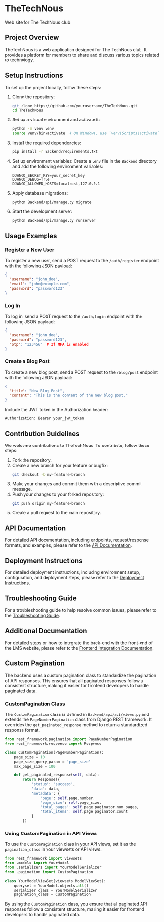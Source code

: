 # TheTechNous
Web site for The TechNous club

## Project Overview

TheTechNous is a web application designed for The TechNous club. It provides a platform for members to share and discuss various topics related to technology.

## Setup Instructions

To set up the project locally, follow these steps:

1. Clone the repository:
   ```bash
   git clone https://github.com/yourusername/TheTechNous.git
   cd TheTechNous
   ```

2. Set up a virtual environment and activate it:
   ```bash
   python -m venv venv
   source venv/bin/activate  # On Windows, use `venv\Scripts\activate`
   ```

3. Install the required dependencies:
   ```bash
   pip install -r Backend/requirements.txt
   ```

4. Set up environment variables:
   Create a `.env` file in the `Backend` directory and add the following environment variables:
   ```env
   DJANGO_SECRET_KEY=your_secret_key
   DJANGO_DEBUG=True
   DJANGO_ALLOWED_HOSTS=localhost,127.0.0.1
   ```

5. Apply database migrations:
   ```bash
   python Backend/api/manage.py migrate
   ```

6. Start the development server:
   ```bash
   python Backend/api/manage.py runserver
   ```

## Usage Examples

### Register a New User
To register a new user, send a POST request to the `/auth/register` endpoint with the following JSON payload:
```json
{
  "username": "john_doe",
  "email": "john@example.com",
  "password": "password123"
}
```

### Log In
To log in, send a POST request to the `/auth/login` endpoint with the following JSON payload:
```json
{
  "username": "john_doe",
  "password": "password123",
  "otp": "123456"  # If MFA is enabled
}
```

### Create a Blog Post
To create a new blog post, send a POST request to the `/blog/post` endpoint with the following JSON payload:
```json
{
  "title": "New Blog Post",
  "content": "This is the content of the new blog post."
}
```
Include the JWT token in the Authorization header:
```http
Authorization: Bearer your_jwt_token
```

## Contribution Guidelines

We welcome contributions to TheTechNous! To contribute, follow these steps:

1. Fork the repository.
2. Create a new branch for your feature or bugfix:
   ```bash
   git checkout -b my-feature-branch
   ```
3. Make your changes and commit them with a descriptive commit message.
4. Push your changes to your forked repository:
   ```bash
   git push origin my-feature-branch
   ```
5. Create a pull request to the main repository.

## API Documentation

For detailed API documentation, including endpoints, request/response formats, and examples, please refer to the [API Documentation](Backend/documentation/api_documentation.md).

## Deployment Instructions

For detailed deployment instructions, including environment setup, configuration, and deployment steps, please refer to the [Deployment Instructions](Backend/documentation/deployment_instructions.md).

## Troubleshooting Guide

For a troubleshooting guide to help resolve common issues, please refer to the [Troubleshooting Guide](Backend/documentation/troubleshooting_guide.md).

## Additional Documentation

For detailed steps on how to integrate the back-end with the front-end of the LMS website, please refer to the [Frontend Integration Documentation](Backend/documentation/frontend_integration.md).

## Custom Pagination

The backend uses a custom pagination class to standardize the pagination of API responses. This ensures that all paginated responses follow a consistent structure, making it easier for frontend developers to handle paginated data.

### CustomPagination Class

The `CustomPagination` class is defined in `Backend/api/api/views.py` and extends the `PageNumberPagination` class from Django REST framework. It overrides the `get_paginated_response` method to return a standardized response format.

```python
from rest_framework.pagination import PageNumberPagination
from rest_framework.response import Response

class CustomPagination(PageNumberPagination):
    page_size = 10
    page_size_query_param = 'page_size'
    max_page_size = 100

    def get_paginated_response(self, data):
        return Response({
            'status': 'success',
            'data': data,
            'metadata': {
                'page': self.page.number,
                'page_size': self.page_size,
                'total_pages': self.page.paginator.num_pages,
                'total_items': self.page.paginator.count
            }
        })
```

### Using CustomPagination in API Views

To use the `CustomPagination` class in your API views, set it as the `pagination_class` in your viewsets or API views.

```python
from rest_framework import viewsets
from .models import YourModel
from .serializers import YourModelSerializer
from .pagination import CustomPagination

class YourModelViewSet(viewsets.ModelViewSet):
    queryset = YourModel.objects.all()
    serializer_class = YourModelSerializer
    pagination_class = CustomPagination
```

By using the `CustomPagination` class, you ensure that all paginated API responses follow a consistent structure, making it easier for frontend developers to handle paginated data.
